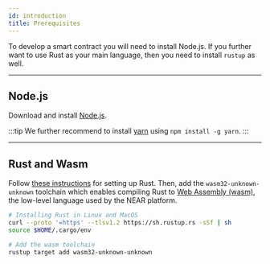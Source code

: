 ```yaml
---
id: introduction
title: Prerequisites
---
```


To develop a smart contract you will need to install Node.js. If you further want to use Rust as your main language, then you need to install `rustup` as well.

<hr class="subsection" />

## Node.js
Download and install [Node.js](https://nodejs.org/en/download/).

:::tip
We further recommend to install [yarn](https://yarnpkg.com) using `npm install -g yarn`.
:::

<hr class="subsection" />

## Rust and Wasm

Follow [these instructions](https://doc.rust-lang.org/book/ch01-01-installation.html) for setting up Rust. Then, add the `wasm32-unknown-unknown` toolchain which enables compiling Rust to [Web Assembly (wasm)](https://webassembly.org/), the low-level language used by the NEAR platform.

```bash
# Installing Rust in Linux and MacOS
curl --proto '=https' --tlsv1.2 https://sh.rustup.rs -sSf | sh
source $HOME/.cargo/env

# Add the wasm toolchain
rustup target add wasm32-unknown-unknown
```